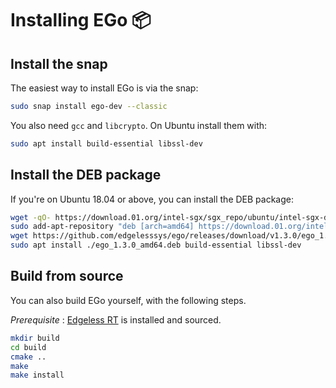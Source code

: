 # Installing EGo 📦

## Install the snap
The easiest way to install EGo is via the snap:
```bash
sudo snap install ego-dev --classic
```

You also need `gcc` and `libcrypto`. On Ubuntu install them with:
```bash
sudo apt install build-essential libssl-dev
```

## Install the DEB package
If you're on Ubuntu 18.04 or above, you can install the DEB package:
```bash
wget -qO- https://download.01.org/intel-sgx/sgx_repo/ubuntu/intel-sgx-deb.key | sudo apt-key add
sudo add-apt-repository "deb [arch=amd64] https://download.01.org/intel-sgx/sgx_repo/ubuntu `lsb_release -cs` main"
wget https://github.com/edgelesssys/ego/releases/download/v1.3.0/ego_1.3.0_amd64.deb
sudo apt install ./ego_1.3.0_amd64.deb build-essential libssl-dev
```

## Build from source
You can also build EGo yourself, with the following steps.

*Prerequisite* : [Edgeless RT](https://github.com/edgelesssys/edgelessrt) is installed and sourced.

```bash
mkdir build
cd build
cmake ..
make
make install
```
